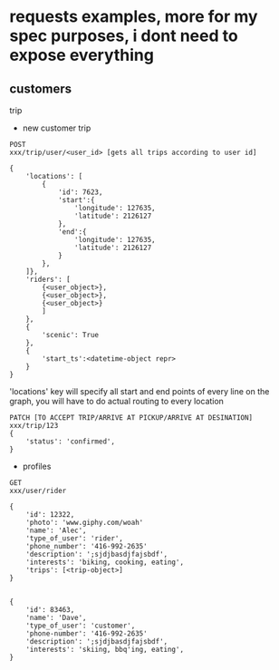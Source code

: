 # requests examples, more for my spec purposes, i dont need to expose everything


## customers
trip
* new customer trip

```
POST
xxx/trip/user/<user_id> [gets all trips according to user id]
```

```
{
	'locations': [
		{
			'id': 7623,
			'start':{
				'longitude': 127635,
				'latitude': 2126127
			},
			'end':{
				'longitude': 127635,
				'latitude': 2126127
			}
		},
	]},
	'riders': [
		{<user_object>},
		{<user_object>},
		{<user_object>}
		]
	},
	{
		'scenic': True
	},
	{
		'start_ts':<datetime-object repr>
	}
}
```
'locations' key will specify all start and end points of every line on the graph, you will have to do actual routing to every location

```
PATCH [TO ACCEPT TRIP/ARRIVE AT PICKUP/ARRIVE AT DESINATION]
xxx/trip/123
{
	'status': 'confirmed',
}
```

* profiles

```
GET
xxx/user/rider

{
	'id': 12322,
	'photo': 'www.giphy.com/woah'
	'name': 'Alec',
	'type_of_user': 'rider',
	'phone_number': '416-992-2635'
	'description': ';sjdjbasdjfajsbdf',
	'interests': 'biking, cooking, eating',
	'trips': [<trip-object>]
}


{
	'id': 83463,
	'name': 'Dave',
	'type_of_user': 'customer',
	'phone-number': '416-992-2635'
	'description': ';sjdjbasdjfajsbdf',
	'interests': 'skiing, bbq'ing, eating',
}
```

